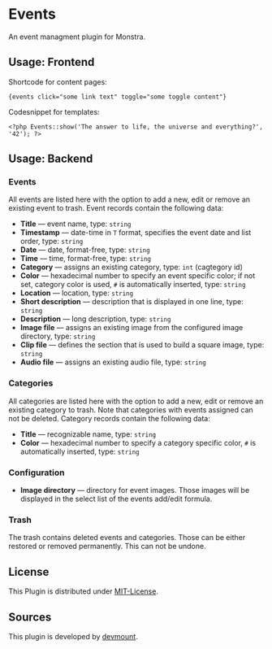 Events
======

An event managment plugin for Monstra.

## Usage: Frontend
Shortcode for content pages:

    {events click="some link text" toggle="some toggle content"}

Codesnippet for templates:

    <?php Events::show('The answer to life, the universe and everything?', '42'); ?>

## Usage: Backend

### Events
All events are listed here with the option to add a new, edit or remove an existing event to trash. Event records contain the following data:
* __Title__ — event name, type: `string`
* __Timestamp__ — date-time in `T` format, specifies the event date and list order, type: `string`
* __Date__ — date, format-free, type: `string`
* __Time__ — time, format-free, type: `string`
* __Category__ — assigns an existing category, type: `int` (cagtegory id)
* __Color__ — hexadecimal number to specify an event specific color; if not set, category color is used, `#` is automatically inserted, type: `string`
* __Location__ — location, type: `string`
* __Short description__ — description that is displayed in one line, type: `string`
* __Description__ — long description, type: `string`
* __Image file__ — assigns an existing image from the configured image directory, type: `string`
* __Clip file__ — defines the section that is used to build a square image, type: `string`
* __Audio file__ — assigns an existing audio file, type: `string`

### Categories
All categories are listed here with the option to add a new, edit or remove an existing category to trash. Note that categories with events assigned can not be deleted. Category records contain the following data:
* __Title__ — recognizable name, type: `string`
* __Color__ — hexadecimal number to specify a category specific color, `#` is automatically inserted, type: `string`

### Configuration
* __Image directory__ — directory for event images. Those images will be displayed in the select list of the events add/edit formula.
  
### Trash
The trash contains deleted events and categories. Those can be either restored or removed permanently. This can not be undone.

## License
This Plugin is distributed under [MIT-License](http://opensource.org/licenses/mit-license.html).

## Sources
This plugin is developed by [devmount](http://devmount.de).